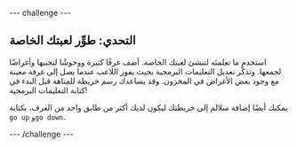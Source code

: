 --- challenge ---
## التحدي: طوِّر لعبتك الخاصة

استخدم ما تعلمتَه لتنشئ لعبتك الخاصة. أضف غرفًا كثيرة ووحوشًا لتجنبها وأغراضًا لجمعها. وتذكَّر تعديل التعليمات البرمجية بحيث يفوز اللاعب عندما يصل إلى غرفة معينة مع وجود بعض الأغراض في المخزون. وقد يساعدك رسم خريطة للمتاهة قبل البدء في كتابة التعليمات البرمجية! 

يمكنك أيضًا إضافة سلالم إلى خريطتك ليكون لديك أكثر من طابق واحد من الغرف، بكتابة `go up` و`go down`.




--- /challenge ---